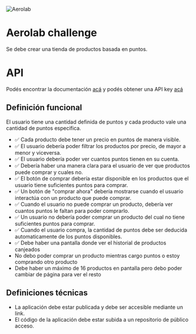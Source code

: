 ![Aerolab](./src/assets/logo.svg "Aerolab")

# Aerolab challenge
Se debe crear una tienda de productos basada en puntos.

# API
Podés encontrar la documentación [acá](https://aerolabchallenge.docs.apiary.io/) y podés obtener una API key [acá](https://aerolab.co/coding-challenge)

## Definición funcional
El usuario tiene una cantidad definida de puntos y cada producto vale una cantidad de puntos especifica.

* ✅ Cada producto debe tener un precio en puntos de manera visible.
* ✅ El usuario debería poder filtrar los productos por precio, de mayor a menor y viceversa.
* ✅ El usuario debería poder ver cuantos puntos tienen en su cuenta.
* ✅ Debería haber una manera clara para el usuario de ver que productos puede comprar y cuales no.
* ✅ El botón de comprar debería estar disponible en los productos que el usuario tiene suficientes puntos para comprar.
* ✅ Un botón de "comprar ahora" debería mostrarse cuando el usuario interactúa con un producto que puede comprar.
* ✅ Cuando el usuario no puede comprar un producto, debería ver cuantos puntos le faltan para poder comprarlo.
* ✅ Un usuario no debería poder comprar un producto del cual no tiene suficientes puntos para comprar.
* ✅ Cuando el usuario compra, la cantidad de puntos debe ser deducida automaticamente de los puntos disponibles.
* ✅ Debe haber una pantalla donde ver el historial de productos canjeados
* No debo poder comprar un producto mientras cargo puntos o estoy comprando otro producto
* Debe haber un máximo de 16 productos en pantalla pero debo poder cambiar de página para ver el resto

## Definiciones técnicas
* La aplicación debe estar publicada y debe ser accesible mediante un link.
* El código de la aplicación debe estar subida a un repositorio de público acceso.
